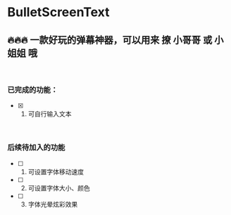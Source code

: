 # BulletScreenText
## 🔥🔥🔥 一款好玩的弹幕神器，可以用来 撩 小哥哥 或 小姐姐 哦
<br>

### 已完成的功能：
- [x] 1. 可自行输入文本


<br>

### 后续待加入的功能
- [ ] 1. 可设置字体移动速度
- [ ] 2. 可设置字体大小、颜色
- [ ] 3. 字体光晕炫彩效果
